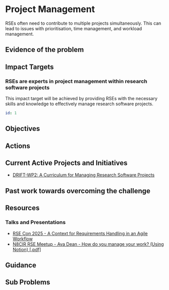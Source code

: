 # Project Management

RSEs often need to contribute to multiple projects simultaneously. This can lead
to issues with prioritisation, time management, and workload management.

## Evidence of the problem

## Impact Targets

### RSEs are experts in project management within research software projects

This impact target will be achieved by providing RSEs with the necessary skills
and knowledge to effectively manage research software projects.

```yaml
id: 1
```

## Objectives

## Actions

## Current Active Projects and Initiatives

- [DRIFT-WP2: A Curriculum for Managing Research Software Projects](https://docs.google.com/document/d/1p2O3ZRbZa73XixChkgxkgZSqp_i81hicshLHphGrzok)

## Past work towards overcoming the challenge

## Resources

### Talks and Presentations

- [RSE Con 2025 - A Context for Requirements Handling in an Agile Workflow](https://virtual.oxfordabstracts.com/event/75166/submission/74)
- [N8CIR RSE Meetup - Ava Dean - How do you manage your work? (Using Notion) \[.pdf\]](https://n8cir.org.uk/documents/224/Ava_Dean.pdf)

## Guidance

## Sub Problems
